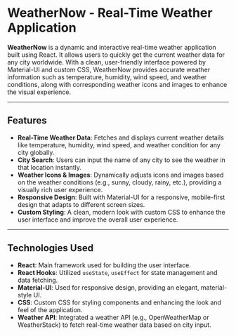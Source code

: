 # WeatherNow - Real-Time Weather Application

**WeatherNow** is a dynamic and interactive real-time weather application built using React. It allows users to quickly get the current weather data for any city worldwide. With a clean, user-friendly interface powered by Material-UI and custom CSS, WeatherNow provides accurate weather information such as temperature, humidity, wind speed, and weather conditions, along with corresponding weather icons and images to enhance the visual experience.

---

## Features

- **Real-Time Weather Data**: Fetches and displays current weather details like temperature, humidity, wind speed, and weather condition for any city globally.
- **City Search**: Users can input the name of any city to see the weather in that location instantly.
- **Weather Icons & Images**: Dynamically adjusts icons and images based on the weather conditions (e.g., sunny, cloudy, rainy, etc.), providing a visually rich user experience.
- **Responsive Design**: Built with Material-UI for a responsive, mobile-first design that adapts to different screen sizes.
- **Custom Styling**: A clean, modern look with custom CSS to enhance the user interface and improve the overall user experience.

---

## Technologies Used

- **React**: Main framework used for building the user interface.
- **React Hooks**: Utilized `useState`, `useEffect` for state management and data fetching.
- **Material-UI**: Used for responsive design, providing an elegant, material-style UI.
- **CSS**: Custom CSS for styling components and enhancing the look and feel of the application.
- **Weather API**: Integrated a weather API (e.g., OpenWeatherMap or WeatherStack) to fetch real-time weather data based on city input.



